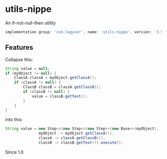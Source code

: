 # utils-nippe
An if-not-null-then utility

```groovy
implementation group: 'com.legyver', name: 'utils-nippe', version: '3.5.2'
```

## Features
Collapse this:
```java
String value = null;
if (myObject != null) {
	ClassA classA = myObject.getClassA();
	if (classA != null) {
		ClassB classB = classA.getClassB();
		if (classB != null) {
			value = classB.getText();
		}
	}
}
```
 into this:
 ```java
 String value = new Step<>(new Step<>(new Step<>(new Base<>(myObject),
				myObject -> myObject.getClassA()),
				classA -> classA.getClassB()),
				classB -> classB.getText()).execute();
```
Since 1.0